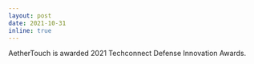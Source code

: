 ```yaml
---
layout: post
date: 2021-10-31
inline: true
---
```


AetherTouch is awarded 2021 Techconnect Defense Innovation Awards.
